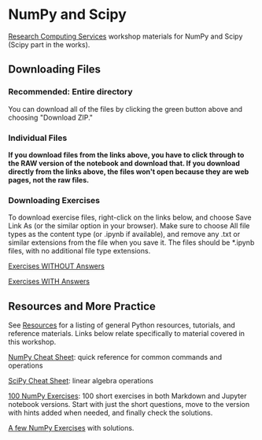 # NumPy and Scipy

[Research Computing Services](http://www.it.northwestern.edu/research/) workshop materials for NumPy and Scipy (Scipy part in the works).

## Downloading Files

### Recommended: Entire directory

You can download all of the files by clicking the green button above and choosing "Download ZIP."

### Individual Files

**If you download files from the links above, you have to click through to the RAW version of the notebook and download that.  If you download directly from the links above, the files won't open because they are web pages, not the raw files.**

### Downloading Exercises

To download exercise files, right-click on the links below, and choose Save Link As (or the similar option in your browser).  Make sure to choose All file types as the content type (or .ipynb if available), and remove any .txt or similar extensions from the file when you save it.  The files should be *.ipynb files, with no additional file type extensions.

[Exercises WITHOUT Answers](https://nuitrcs.github.io/numpy-scipy-workshop/numpy_exercises.ipynb)

[Exercises WITH Answers](https://nuitrcs.github.io/numpy-scipy-workshop/numpy_exercises_with_answers.ipynb)


## Resources and More Practice

See [Resources](https://github.com/nuitrcs/pythonworkshops/blob/master/resources.md) for a listing of general Python resources, tutorials, and reference materials.  Links below relate specifically to material covered in this workshop.

[NumPy Cheat Sheet](https://s3.amazonaws.com/assets.datacamp.com/blog_assets/Numpy_Python_Cheat_Sheet.pdf): quick reference for common commands and operations

[SciPy Cheat Sheet](https://s3.amazonaws.com/assets.datacamp.com/blog_assets/Python_SciPy_Cheat_Sheet_Linear_Algebra.pdf): linear algebra operations

[100 NumPy Exercises](https://github.com/rougier/numpy-100): 100 short exercises in both Markdown and Jupyter notebook versions.  Start with just the short questions, move to the version with hints added when needed, and finally check the solutions.

[A few NumPy Exercises](http://www.scipy-lectures.org/intro/numpy/exercises.html) with solutions.